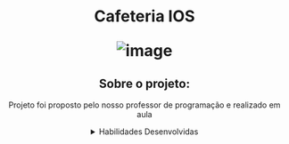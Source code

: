 <h1 align="center"> Cafeteria IOS
  
  ![image](https://github.com/matheusbtguerra/cafe_ios/assets/146946503/66e02f6b-7e91-4610-bd0d-e9decb1bbde2)

</h1>

<div align="center">
  
 ## Sobre o projeto:

 <p>Projeto foi proposto pelo nosso professor de programação e realizado em aula</p>

 <details>

 <summary>Habilidades Desenvolvidas</summary>
 -Trabalho em equipe <br>
 -Formatação de site

 </details>
  
</div>
